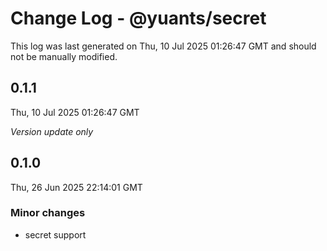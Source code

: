 # Change Log - @yuants/secret

This log was last generated on Thu, 10 Jul 2025 01:26:47 GMT and should not be manually modified.

## 0.1.1
Thu, 10 Jul 2025 01:26:47 GMT

_Version update only_

## 0.1.0
Thu, 26 Jun 2025 22:14:01 GMT

### Minor changes

- secret support


